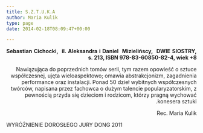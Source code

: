 ```yaml
---
title: S.Z.T.U.K.A
author: Maria Kulik
type: page
date: 2014-02-18T08:09:47+00:00

---
```

<p dir="RTL" style="text-align: justify;">
  <b>Sebastian Cichocki,  il. Aleksandra i Daniel  Mizielińscy,  DWIE SIOSTRY, s. 213, ISBN 978-83-60850-82-4, wiek +8</b>
</p>

<p dir="RTL">
  Nawiązująca do poprzednich tomów serii, tym razem opowieść o sztuce współczesnej, ujęta wieloaspektowo; omawia abstrakcjonizm, zagadnienia performance oraz instalacji. Ponad 50 dzieł wybitnych współczesnych twórców, napisana przez fachowca o dużym talencie popularyzatorskim, z pewnością przyda się dzieciom i rodzicom, którzy pragną wychować konesera sztuki.
</p>

<p dir="RTL">
  Rec. Maria Kulik
</p>

WYRÓŻNIENIE DOROSŁEGO JURY DONG 2011